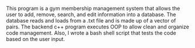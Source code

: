 This program is a gym membership management system that allows the user to add, remove, search, and edit information into a database. The database reads and loads from a .txt file and is made up of a vector 
of pairs. The backend c++ program executes OOP to allow clean and organize code management. Also, I wrote a bash shell script that tests the code based on the user input. 
